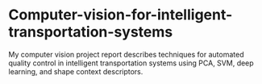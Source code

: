 # Computer-vision-for-intelligent-transportation-systems
My computer vision project report describes techniques for automated quality control in intelligent transportation systems using PCA, SVM, deep learning, and shape context descriptors.
